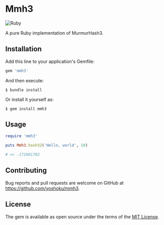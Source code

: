 # Mmh3

![Ruby](https://github.com/yoshoku/mmh3/workflows/Ruby/badge.svg)

A pure Ruby implementation of MurmurHash3.

## Installation

Add this line to your application's Gemfile:

```ruby
gem 'mmh3'
```

And then execute:

    $ bundle install

Or install it yourself as:

    $ gem install mmh3

## Usage

```ruby
require 'mmh3'

puts Mmh3.hash32('Hello, world', 10)

# => -172601702
```

## Contributing

Bug reports and pull requests are welcome on GitHub at https://github.com/yoshoku/mmh3.

## License

The gem is available as open source under the terms of the [MIT License](https://opensource.org/licenses/MIT).
